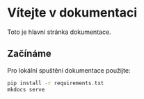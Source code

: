 # Vítejte v dokumentaci

Toto je hlavní stránka dokumentace.

## Začínáme

Pro lokální spuštění dokumentace použijte:

```bash
pip install -r requirements.txt
mkdocs serve
```
